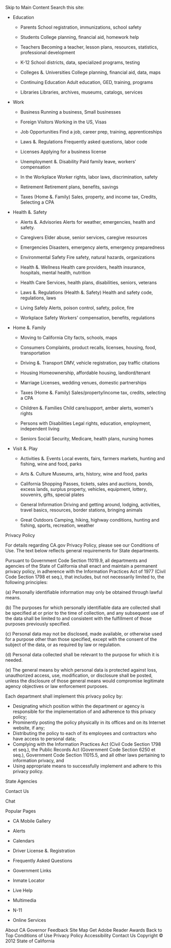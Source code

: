Skip to Main Content Search this site:

*   Education
    
    *   Parents School registration, immunizations, school safety
    *   Students College planning, financial aid, homework help
    *   Teachers Becoming a teacher, lesson plans, resources, statistics, professional development
    
    *   K-12 School districts, data, specialized programs, testing
    *   Colleges &. Universities College planning, financial aid, data, maps
    *   Continuing Education Adult education, GED, training, programs
    
    *   Libraries Libraries, archives, museums, catalogs, services
*   Work
    
    *   Business Running a business, Small businesses
    *   Foreign Visitors Working in the US, Visas
    *   Job Opportunities Find a job, career prep, training, apprenticeships
    
    *   Laws &. Regulations Frequently asked questions, labor code
    *   Licenses Applying for a business license
    *   Unemployment &. Disability Paid family leave, workers' compensation
    
    *   In the Workplace Worker rights, labor laws, discrimination, safety
    *   Retirement Retirement plans, benefits, savings
    *   Taxes (Home &. Family) Sales, property, and income tax, Credits, Selecting a CPA
*   Health &. Safety
    
    *   Alerts &. Advisories Alerts for weather, emergencies, health and safety.
    *   Caregivers Elder abuse, senior services, caregive resources
    *   Emergencies Disasters, emergency alerts, emergency preparedness
    
    *   Environmental Safety Fire safety, natural hazards, organizations
    *   Health &. Wellness Health care providers, health insurance, hospitals, mental health, nutrition
    *   Health Care Services, health plans, disabilities, seniors, veterans
    
    *   Laws &. Regulations (Health &. Safety) Health and safety code, regulations, laws
    *   Living Safely Alerts, poison control, safety, police, fire
    *   Workplace Safety Workers' compensation, benefits, regulations
*   Home &. Family
    
    *   Moving to California City facts, schools, maps
    *   Consumers Complaints, product recalls, licenses, housing, food, transportation
    *   Driving &. Transport DMV, vehicle registration, pay traffic citations
    
    *   Housing Homeownership, affordable housing, landlord/tenant
    *   Marriage Licenses, wedding venues, domestic partnerships
    *   Taxes (Home &. Family) Sales/property/income tax, credits, selecting a CPA
    
    *   Children &. Families Child care/support, amber alerts, women's rights
    *   Persons with Disabilities Legal rights, education, employment, independent living
    *   Seniors Social Security, Medicare, health plans, nursing homes
*   Visit &. Play
    
    *   Activities &. Events Local events, fairs, farmers markets, hunting and fishing, wine and food, parks
    *   Arts &. Culture Museums, arts, history, wine and food, parks
    
    *   California Shopping Passes, tickets, sales and auctions, bonds, excess lands, surplus property, vehicles, equipment, lottery, souvenirs, gifts, special plates
    *   General Information Driving and getting around, lodging, activities, travel basics, resources, border stations, bringing animals
    
    *   Great Outdoors Camping, hiking, highway conditions, hunting and fishing, sports, recreation, weather

Privacy Policy

For details regarding CA.gov Privacy Policy, please see our Conditions of Use. The text below reflects general requirements for State departments.

Pursuant to Government Code Section 11019.9, all departments and agencies of the State of California shall enact and maintain a permanent privacy policy, in adherence with the Information Practices Act of 1977 (Civil Code Section 1798 et seq.), that includes, but not necessarily limited to, the following principles:

(a) Personally identifiable information may only be obtained through lawful means.

(b) The purposes for which personally identifiable data are collected shall be specified at or prior to the time of collection, and any subsequent use of the data shall be limited to and consistent with the fulfillment of those purposes previously specified.

(c) Personal data may not be disclosed, made available, or otherwise used for a purpose other than those specified, except with the consent of the subject of the data, or as required by law or regulation.

(d) Personal data collected shall be relevant to the purpose for which it is needed.

(e) The general means by which personal data is protected against loss, unauthorized access, use, modification, or disclosure shall be posted, unless the disclosure of those general means would compromise legitimate agency objectives or law enforcement purposes.

Each department shall implement this privacy policy by:

*   Designating which position within the department or agency is responsible for the implementation of and adherence to this privacy policy;
*   Prominently posting the policy physically in its offices and on its Internet website, if any;
*   Distributing the policy to each of its employees and contractors who have access to personal data;
*   Complying with the Information Practices Act (Civil Code Section 1798 et seq.), the Public Records Act (Government Code Section 6250 et seq.), Government Code Section 11015.5, and all other laws pertaining to information privacy, and
*   Using appropriate means to successfully implement and adhere to this privacy policy.

State Agencies

Contact Us

Chat

Popular Pages

*   CA Mobile Gallery
*   Alerts
*   Calendars
*   Driver License &. Registration
*   Frequently Asked Questions

*   Government Links
*   Inmate Locator
*   Live Help
*   Multimedia
*   N-11
*   Online Services

About CA Governor Feedback Site Map Get Adobe Reader Awards Back to Top Conditions of Use Privacy Policy Accessibility Contact Us Copyright © 2012 State of California